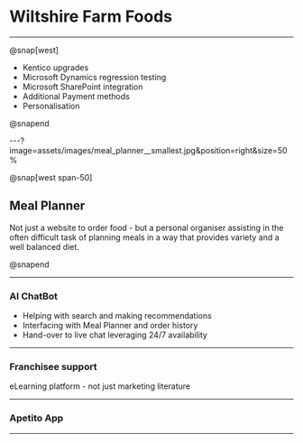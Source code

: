 # Wiltshire Farm Foods

---
@snap[west]

* Kentico upgrades
* Microsoft Dynamics regression testing
* Microsoft SharePoint integration
* Additional Payment methods
* Personalisation

@snapend

---?image=assets/images/meal_planner__smallest.jpg&position=right&size=50%

@snap[west span-50]

## Meal Planner

Not just a website to order food - but a personal organiser assisting in the often difficult task of planning meals in a way that provides variety and a well balanced diet.

@snapend

---

### AI ChatBot

* Helping with search and making recommendations
* Interfacing with Meal Planner and order history
* Hand-over to live chat leveraging 24/7 availability

---

### Franchisee support

eLearning platform - not just marketing literature

---

### Apetito App

---